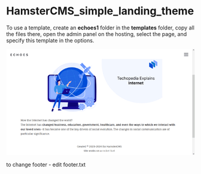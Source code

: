 # HamsterCMS_simple_landing_theme

To use a template, create an **echoes1** folder in the **templates** folder, copy all the files there, open the admin panel on the hosting, select the page, and specify this template in the options.

![this is what theme looks like](https://github.com/turboblack/HamsterCMS_simple_landing_theme/blob/main/screenshot.png)

to change footer - edit footer.txt
